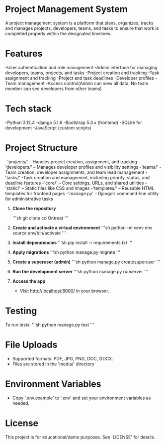 # Project Management System

A project management system is a platform that plans, organizes, tracks and manages projects, developers, teams, and
tasks to ensure that work is completed properly within the designated timelines.

# Features

-User authentication and role management
-Admin interface for managing developers, teams, projects, and tasks
-Project creation and tracking
-Task assignment and tracking
-Project and task deadlines
-Developer profiles
-Team management
-Access control(Admin can view all data, No team member can see developers from other teams)

# Tech stack

-Python 3.12.4
-django 5.1.6
-Bootstrap 5.3.x (frontend)
-SQLite for development
-JavaScript (custom scripts)

# Project Structure

-'projects/' – Handles project creation, assignment, and tracking
-'developers/' – Manages developer profiles and visibility settings
-'teams/' -Team creation, developer assignments, and team lead management
-'tasks/' -Task creation and management, including priority, status, and deadline features
-'core/' – Core settings, URLs, and shared utilities
-'static/' – Static files like CSS and images
-'templates/' – Reusable HTML templates for frontend pages
-'manage.py' – Django’s command-line utility for administrative tasks


1. **Clone the repository**

   '''sh
   git clone <repo-url>
   cd Ontreat
   '''
   
 3. **Create and activate a virtual environment**
     '''sh
     python -m venv env
     source env/bin/activate
     '''
 
 4. **Install dependencies**
     '''sh
     pip install -r requirements.txt
     '''
 
 5. **Apply migrations**
     '''sh
     python manage.py migrate
     '''
 
 6. **Create a superuser (admin)**
     '''sh
     python manage.py createsuperuser
     '''
 
 7. **Run the development server**
     '''sh
     python manage.py runserver
     '''
 
 8. **Access the app**
     - Visit [http://localhost:8000/](http://localhost:8000/) in your browser.


# Testing
 
 To run tests:
 '''sh
 python manage.py test
 '''
 
# File Uploads
 
 - Supported formats: PDF, JPG, PNG, DOC, DOCX.
 - Files are stored in the 'media/' directory

# Environment Variables
 
 - Copy '.env.example' to '.env' and set your environment variables as needed.
 
 # License
 
 This project is for educational/demo purposes. See 'LICENSE' for details.
 

















